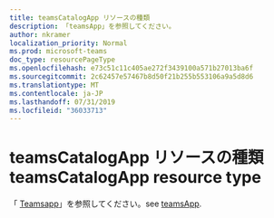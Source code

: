 ```yaml
---
title: teamsCatalogApp リソースの種類
description: 「teamsApp」を参照してください。
author: nkramer
localization_priority: Normal
ms.prod: microsoft-teams
doc_type: resourcePageType
ms.openlocfilehash: e73c51c11c405ae272f3439100a571b27013ba6f
ms.sourcegitcommit: 2c62457e57467b8d50f21b255b553106a9a5d8d6
ms.translationtype: MT
ms.contentlocale: ja-JP
ms.lasthandoff: 07/31/2019
ms.locfileid: "36033713"
---
```

# <a name="teamscatalogapp-resource-type"></a><span data-ttu-id="eea24-103">teamsCatalogApp リソースの種類</span><span class="sxs-lookup"><span data-stu-id="eea24-103">teamsCatalogApp resource type</span></span>

<span data-ttu-id="eea24-104">「 [Teamsapp](teamsapp.md)」を参照してください。</span><span class="sxs-lookup"><span data-stu-id="eea24-104">see [teamsApp](teamsapp.md).</span></span>

